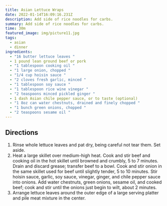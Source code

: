 ```yaml
---
title: Asian Lettuce Wraps
date: 2022-01-14T16:09:16.231Z
description: Add side of rice noodles for carbs.
summary: Add side of rice noodles for carbs.
time: 30m
featured_image: img/picture11.jpg
tags:
  - asian
  - dinner
ingredients:
  - "16 butter lettuce leaves "
  - 1 pound lean ground beef or pork
  - "1 tablespoon cooking oil "
  - "1 large onion, chopped "
  - "1/4 cup hoisin sauce "
  - "2 cloves fresh garlic, minced "
  - "1 tablespoon soy sauce "
  - "1 tablespoon rice wine vinegar "
  - "2 teaspoons minced pickled ginger "
  - 1 dash Asian chile pepper sauce, or to taste (optional)
  - "1 8oz can water chestnuts, drained and finely chopped "
  - "1 bunch green onions, chopped "
  - "2 teaspoons sesame oil "
---
```

## Directions

1. Rinse whole lettuce leaves and pat dry, being careful not tear them. Set aside.
2. Heat a large skillet over medium-high heat. Cook and stir beef and cooking oil in the hot skillet until browned and crumbly, 5 to 7 minutes. Drain and discard grease; transfer beef to a bowl. Cook and stir onion in the same skillet used for beef until slightly tender, 5 to 10 minutes. Stir hoisin sauce, garlic, soy sauce, vinegar, ginger, and chile pepper sauce into onions. Add water chestnuts, green onions, sesame oil, and cooked beef; cook and stir until the onions just begin to wilt, about 2 minutes.
3. Arrange lettuce leaves around the outer edge of a large serving platter and pile meat mixture in the center.